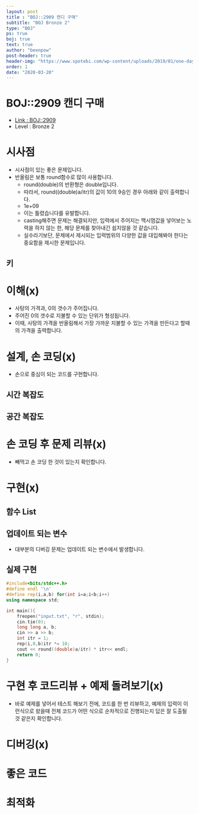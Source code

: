```yaml
---
layout: post
title : "BOJ::2909 캔디 구매"
subtitle: "BOJ Bronze 2"
type: "BOJ"
ps: true
boj: true
text: true
author: "beenpow"
post-header: true
header-img: "https://www.spotebi.com/wp-content/uploads/2019/01/one-day-day-one-workout-motivation-spotebi.jpg"
order: 1
date: "2020-03-20"
---
```



# BOJ::2909 캔디 구매
- [Link : BOJ::2909](https://www.acmicpc.net/problem/2909)
- Level : Bronze 2

# 시사점
- 시사점이 있는 좋은 문제입니다.
- 반올림은 보통 round함수로 많이 사용합니다.
  - round(double)의 반환형은 double입니다.
  - 따라서, round((double)a/itr)의 값이 10의 9승인 경우 아래와 같이 출력합니다.
  - 1e+09 
  - 이는 틀렸습니다를 유발합니다.
  - casting해주면 문제는 해결되지만, 입력에서 주어지는 맥시멈값을 넣어보는 노력을 하지 않는 한, 해당
    문제를 찾아내긴 쉽지않을 것 같습니다.
  - 실수라기보단, 문제에서 제시되는 입력범위의 다양한 값을 대입해봐야 한다는 중요함을 제시한
    문제입니다.

## 키

# 이해(x)
- 사탕의 가격과, 0의 갯수가 주어집니다.
- 주어진 0의 갯수로 지불할 수 있는 단위가 형성됩니다.
- 이때, 사탕의 가격을 반올림해서 가장 가까운 지불할 수 있는 가격을 만든다고 할때의 가격을
  출력합니다.

# 설계, 손 코딩(x)
- 손으로 중심이 되는 코드를 구현합니다.

## 시간 복잡도

## 공간 복잡도

# 손 코딩 후 문제 리뷰(x)
- 빼먹고 손 코딩 한 것이 있는지 확인합니다.

# 구현(x)

## 함수 List 

## 업데이트 되는 변수
- 대부분의 디버깅 문제는 업데이트 되는 변수에서 발생합니다.

## 실제 구현 

```cpp
#include<bits/stdc++.h>
#define endl '\n'
#define rep(i,a,b) for(int i=a;i<b;i++)
using namespace std;

int main(){
    freopen("input.txt", "r", stdin);
    cin.tie(0);
    long long a, b;
    cin >> a >> b;
    int itr = 1;
    rep(i,0,b)itr *= 10;
    cout << round((double)a/itr) * itr<< endl;
    return 0;
}
```

# 구현 후 코드리뷰 + 예제 돌려보기(x)
- 바로 예제를 넣어서 테스트 해보기 전에, 코드를 한 번 리뷰하고, 예제의 입력이 이런식으로 왔을때
  전체 코드가 어떤 식으로 순차적으로 진행되는지 답은 잘 도출될 것 같은지 확인합니다.

# 디버깅(x)

# 좋은 코드

# 최적화
